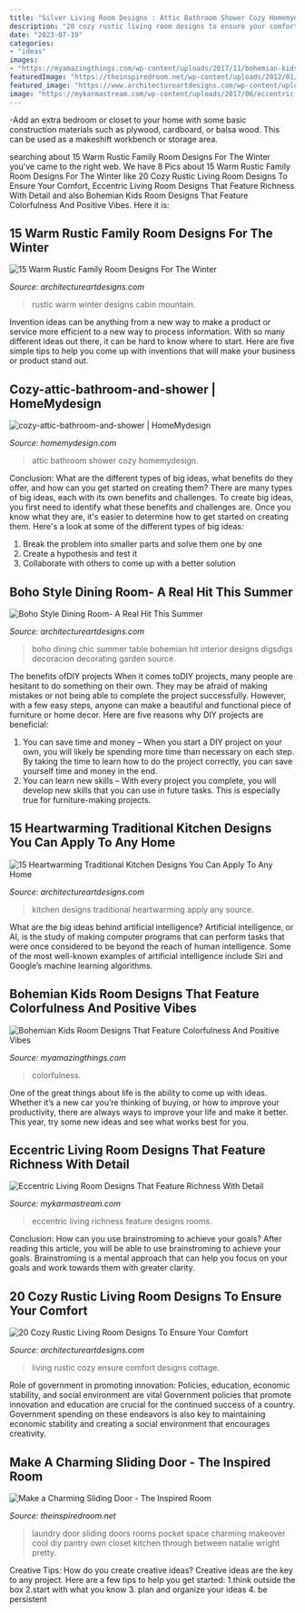 ```yaml
---
title: "Silver Living Room Designs : Attic Bathroom Shower Cozy Homemydesign"
description: "20 cozy rustic living room designs to ensure your comfort"
date: "2023-07-19"
categories:
- "ideas"
images:
- "https://myamazingthings.com/wp-content/uploads/2017/11/bohemian-kids-room-11-.jpg"
featuredImage: "https://theinspiredroom.net/wp-content/uploads/2012/01/laundry-room-makeover-sliding-door.jpg"
featured_image: "https://www.architectureartdesigns.com/wp-content/uploads/2017/06/6-22.jpg"
image: "https://mykarmastream.com/wp-content/uploads/2017/06/eccentric-living-room-4.jpg"
---
```



-Add an extra bedroom or closet to your home with some basic construction materials such as plywood, cardboard, or balsa wood. This can be used as a makeshift workbench or storage area. 

	

		
searching about 15 Warm Rustic Family Room Designs For The Winter you've came to the right web. We have 8 Pics about 15 Warm Rustic Family Room Designs For The Winter like 20 Cozy Rustic Living Room Designs To Ensure Your Comfort, Eccentric Living Room Designs That Feature Richness With Detail and also Bohemian Kids Room Designs That Feature Colorfulness And Positive Vibes. Here it is:
		
    
## 15 Warm Rustic Family Room Designs For The Winter

<img loading=lazy src="https://www.architectureartdesigns.com/wp-content/uploads/2014/10/15-Warm-Rustic-Family-Room-Designs-For-The-Winter-12-630x883.jpg" onerror="this.onerror=null;this.src='https://tse4.mm.bing.net/th?id=OIP.Itgj3dTGvYmXyyCREI6akQHaKY&amp;pid=15.1';" alt="15 Warm Rustic Family Room Designs For The Winter">

_Source: architectureartdesigns.com_

>rustic warm winter designs cabin mountain. 

	

Invention ideas can be anything from a new way to make a product or service more efficient to a new way to process information. With so many different ideas out there, it can be hard to know where to start. Here are five simple tips to help you come up with inventions that will make your business or product stand out.

    
## Cozy-attic-bathroom-and-shower | HomeMydesign

<img loading=lazy src="https://homemydesign.com/wp-content/uploads/2014/08/cozy-attic-bathroom-and-shower.jpg" onerror="this.onerror=null;this.src='https://tse2.mm.bing.net/th?id=OIP._huPrkWQjblyWGIpOBxf4AHaLK&amp;pid=15.1';" alt="cozy-attic-bathroom-and-shower | HomeMydesign">

_Source: homemydesign.com_

>attic bathroom shower cozy homemydesign. 

	

Conclusion: What are the different types of big ideas, what benefits do they offer, and how can you get started on creating them?
There are many types of big ideas, each with its own benefits and challenges. To create big ideas, you first need to identify what these benefits and challenges are. Once you know what they are, it's easier to determine how to get started on creating them. Here's a look at some of the different types of big ideas:
1. Break the problem into smaller parts and solve them one by one
2. Create a hypothesis and test it
3. Collaborate with others to come up with a better solution

    
## Boho Style Dining Room- A Real Hit This Summer

<img loading=lazy src="https://www.architectureartdesigns.com/wp-content/uploads/2017/06/6-22.jpg" onerror="this.onerror=null;this.src='https://tse4.mm.bing.net/th?id=OIP.UoVp7AeaTs6R1zaUxtXeEQHaI8&amp;pid=15.1';" alt="Boho Style Dining Room- A Real Hit This Summer">

_Source: architectureartdesigns.com_

>boho dining chic summer table bohemian hit interior designs digsdigs decoracion decorating garden source. 

	

The benefits ofDIY projects
When it comes toDIY projects, many people are hesitant to do something on their own. They may be afraid of making mistakes or not being able to complete the project successfully. However, with a few easy steps, anyone can make a beautiful and functional piece of furniture or home decor. Here are five reasons why DIY projects are beneficial: 
1. You can save time and money – When you start a DIY project on your own, you will likely be spending more time than necessary on each step. By taking the time to learn how to do the project correctly, you can save yourself time and money in the end. 
2. You can learn new skills – With every project you complete, you will develop new skills that you can use in future tasks. This is especially true for furniture-making projects.

    
## 15 Heartwarming Traditional Kitchen Designs You Can Apply To Any Home

<img loading=lazy src="https://www.architectureartdesigns.com/wp-content/uploads/2014/10/15-Heartwarming-Traditional-Kitchen-Designs-You-Can-Apply-To-Any-Home-9-630x945.jpg" onerror="this.onerror=null;this.src='https://tse4.mm.bing.net/th?id=OIP.dZ-wrR3hhgH4sdDS0Aw4oAHaLH&amp;pid=15.1';" alt="15 Heartwarming Traditional Kitchen Designs You Can Apply To Any Home">

_Source: architectureartdesigns.com_

>kitchen designs traditional heartwarming apply any source. 

	

What are the big ideas behind artificial intelligence?
Artificial intelligence, or AI, is the study of making computer programs that can perform tasks that were once considered to be beyond the reach of human intelligence. Some of the most well-known examples of artificial intelligence include Siri and Google’s machine learning algorithms.

    
## Bohemian Kids Room Designs That Feature Colorfulness And Positive Vibes

<img loading=lazy src="https://myamazingthings.com/wp-content/uploads/2017/11/bohemian-kids-room-11-.jpg" onerror="this.onerror=null;this.src='https://tse1.mm.bing.net/th?id=OIP.Xw5Tit_hm-tsG90D81qTUgHaK2&amp;pid=15.1';" alt="Bohemian Kids Room Designs That Feature Colorfulness And Positive Vibes">

_Source: myamazingthings.com_

>colorfulness. 

	

One of the great things about life is the ability to come up with ideas. Whether it’s a new car you’re thinking of buying, or how to improve your productivity, there are always ways to improve your life and make it better. This year, try some new ideas and see what works best for you.

    
## Eccentric Living Room Designs That Feature Richness With Detail

<img loading=lazy src="https://mykarmastream.com/wp-content/uploads/2017/06/eccentric-living-room-4.jpg" onerror="this.onerror=null;this.src='https://tse4.mm.bing.net/th?id=OIP.KYuPCpupgSPftqroMUWgNwHaIn&amp;pid=15.1';" alt="Eccentric Living Room Designs That Feature Richness With Detail">

_Source: mykarmastream.com_

>eccentric living richness feature designs rooms. 

	

Conclusion: How can you use brainstroming to achieve your goals?
After reading this article, you will be able to use brainstroming to achieve your goals. Brainstroming is a mental approach that can help you focus on your goals and work towards them with greater clarity.

    
## 20 Cozy Rustic Living Room Designs To Ensure Your Comfort

<img loading=lazy src="https://www.architectureartdesigns.com/wp-content/uploads/2015/01/20-Cozy-Rustic-Living-Room-Designs-To-Ensure-Your-Comfort-15-630x945.jpg" onerror="this.onerror=null;this.src='https://tse3.mm.bing.net/th?id=OIP.dohAuyKpeTyoB7QkA0XXoAHaLH&amp;pid=15.1';" alt="20 Cozy Rustic Living Room Designs To Ensure Your Comfort">

_Source: architectureartdesigns.com_

>living rustic cozy ensure comfort designs cottage. 

	

Role of government in promoting innovation: Policies, education, economic stability, and social environment are vital
Government policies that promote innovation and education are crucial for the continued success of a country. Government spending on these endeavors is also key to maintaining economic stability and creating a social environment that encourages creativity.

    
## Make A Charming Sliding Door - The Inspired Room

<img loading=lazy src="https://theinspiredroom.net/wp-content/uploads/2012/01/laundry-room-makeover-sliding-door.jpg" onerror="this.onerror=null;this.src='https://tse4.mm.bing.net/th?id=OIP.8CMguHrLd9p2Shw_MQ7RCQHaLH&amp;pid=15.1';" alt="Make a Charming Sliding Door - The Inspired Room">

_Source: theinspiredroom.net_

>laundry door sliding doors rooms pocket space charming makeover cool diy pantry own closet kitchen through between natalie wright pretty. 

	

Creative Tips: How do you create creative ideas?
Creative ideas are the key to any project. Here are a few tips to help you get started: 
1.think outside the box 
2.start with what you know 
3. plan and organize your ideas 
4. be persistent 

